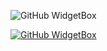 ![GitHub WidgetBox](https://github-widgetbox.vercel.app/api/profile?username=absoftlab99&data=followers,repositories,stars,commits&theme=nautilus)

[![GitHub WidgetBox](https://github-widgetbox.vercel.app/api/skills?languages=html,css,js,ts,nodejs,expressjs,react,firebase,mongodb,python,nextjs,wordpress,nextjs,typescript)](https://github.com/Jurredr/github-widgetbox)
